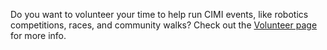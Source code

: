 Do you want to volunteer your time to help run CIMI events, like robotics competitions, races, and community walks? Check out the [Volunteer page](#todo) for more info.
